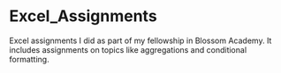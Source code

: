 # Excel_Assignments
Excel assignments I did as part of my fellowship in Blossom Academy. It includes assignments on topics like aggregations and conditional formatting.

